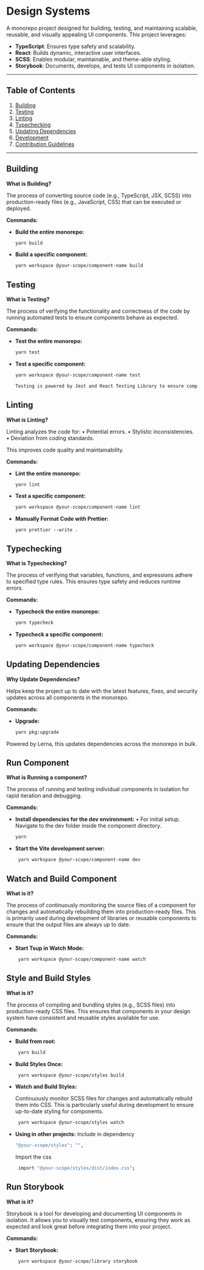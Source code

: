 # **Design Systems**

A monorepo project designed for building, testing, and maintaining scalable, reusable, and visually appealing UI components. This project leverages:

- **TypeScript**: Ensures type safety and scalability.
- **React**: Builds dynamic, interactive user interfaces.
- **SCSS**: Enables modular, maintainable, and theme-able styling.
- **Storybook**: Documents, develops, and tests UI components in isolation.

---

## **Table of Contents**

1. [Building](#building)
2. [Testing](#testing)
3. [Linting](#linting)
4. [Typechecking](#typechecking)
5. [Updating Dependencies](#updating-dependencies)
6. [Development](#development)
7. [Contribution Guidelines](#contribution-guidelines)

---

## **Building**

**What is Building?**

The process of converting source code (e.g., TypeScript, JSX, SCSS) into production-ready files (e.g., JavaScript, CSS) that can be executed or deployed.

**Commands:**

- **Build the entire monorepo:**

  ```bash
  yarn build

  ```

- **Build a specific component:**
  ```bash
  yarn workspace @your-scope/component-name build
  ```

## **Testing**

**What is Testing?**

The process of verifying the functionality and correctness of the code by running automated tests to ensure components behave as expected.

**Commands:**

- **Test the entire monorepo:**

  ```bash
  yarn test

  ```

- **Test a specific component:**

  ```bash
  yarn workspace @your-scope/component-name test

  Testing is powered by Jest and React Testing Library to ensure comprehensive coverage.
  ```

## **Linting**

**What is Linting?**

Linting analyzes the code for:
• Potential errors.
• Stylistic inconsistencies.
• Deviation from coding standards.

This improves code quality and maintainability.

**Commands:**

- **Lint the entire monorepo:**

  ```bash
  yarn lint

  ```

- **Test a specific component:**

  ```bash
  yarn workspace @your-scope/component-name lint

  ```

- **Manually Format Code with Prettier:**
  ```bach
  yarn prettier --write .
  ```

## **Typechecking**

**What is Typechecking?**

The process of verifying that variables, functions, and expressions adhere to specified type rules. This ensures type safety and reduces runtime errors.

**Commands:**

- **Typecheck the entire monorepo:**

  ```bash
  yarn typecheck

  ```

- **Typecheck a specific component:**
  ```bash
  yarn workspace @your-scope/component-name typecheck
  ```

## **Updating Dependencies**

**Why Update Dependencies?**

Helps keep the project up to date with the latest features, fixes, and security updates across all components in the monorepo.

**Commands:**

- **Upgrade:**
  ```bash
  yarn pkg:upgrade
  ```

Powered by Lerna, this updates dependencies across the monorepo in bulk.

## **Run Component**

**What is Running a component?**

The process of running and testing individual components in isolation for rapid iteration and debugging.

**Commands:**

- **Install dependencies for the dev environment:**
  • For initial setup. Navigate to the dev folder inside the component directory.

  ```bash
  yarn

  ```

- **Start the Vite development server:**
  ```bash
   yarn workspace @your-scope/component-name dev
  ```

## **Watch and Build Component**

**What is it?**

The process of continuously monitoring the source files of a component for changes and automatically rebuilding them into production-ready files. This is primarily used during development of libraries or reusable components to ensure that the output files are always up to date.

**Commands:**

- **Start Tsup in Watch Mode:**
  ```bash
   yarn workspace @your-scope/component-name watch
  ```

## **Style and Build Styles**

**What is it?**

The process of compiling and bundling styles (e.g., SCSS files) into production-ready CSS files. This ensures that components in your design system have consistent and reusable styles available for use.

**Commands:**

- **Build from root:**

  ```bash
   yarn build
  ```

- **Build Styles Once:**

  ```bash
   yarn workspace @your-scope/styles build
  ```

- **Watch and Build Styles:**

  Continuously monitor SCSS files for changes and automatically rebuild them into CSS. This is particularly useful during development to ensure up-to-date styling for components.

  ```bash
   yarn workspace @your-scope/styles watch
  ```

- **Using in other projects:**
  Include in dependency
  ```bash
  "@your-scope/styles": "",
  ```
  Import the css
  ```bash
   import "@your-scope/styles/dist/index.css";
  ```

## **Run Storybook**

**What is it?**

Storybook is a tool for developing and documenting UI components in isolation. It allows you to visually test components, ensuring they work as expected and look great before integrating them into your project.

**Commands:**

- **Start Storybook:**
  ```bash
   yarn workspace @your-scope/library storybook
  ```

